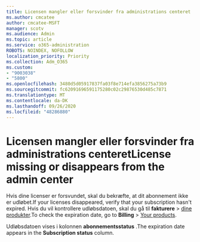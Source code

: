 ```yaml
---
title: Licensen mangler eller forsvinder fra administrations centeret
ms.author: cmcatee
author: cmcatee-MSFT
manager: scotv
ms.audience: Admin
ms.topic: article
ms.service: o365-administration
ROBOTS: NOINDEX, NOFOLLOW
localization_priority: Priority
ms.collection: Adm_O365
ms.custom:
- "9003038"
- "5800"
ms.openlocfilehash: 3480d5d05917837fa03f8e714efa3856275a73b9
ms.sourcegitcommit: fc62091696591175280c02c29876530d485c7871
ms.translationtype: MT
ms.contentlocale: da-DK
ms.lasthandoff: 09/26/2020
ms.locfileid: "48286880"
---
```

# <a name="license-missing-or-disappears-from-the-admin-center"></a><span data-ttu-id="ff29e-102">Licensen mangler eller forsvinder fra administrations centeret</span><span class="sxs-lookup"><span data-stu-id="ff29e-102">License missing or disappears from the admin center</span></span>

<span data-ttu-id="ff29e-103">Hvis dine licenser er forsvundet, skal du bekræfte, at dit abonnement ikke er udløbet.</span><span class="sxs-lookup"><span data-stu-id="ff29e-103">If your licenses disappeared, verify that your subscription hasn't expired.</span></span> <span data-ttu-id="ff29e-104">Hvis du vil kontrollere udløbsdatoen, skal du gå til **fakturere**  >  [dine produkter](https://go.microsoft.com/fwlink/p/?linkid=842054).</span><span class="sxs-lookup"><span data-stu-id="ff29e-104">To check the expiration date, go to **Billing** > [Your products](https://go.microsoft.com/fwlink/p/?linkid=842054).</span></span>

<span data-ttu-id="ff29e-105">Udløbsdatoen vises i kolonnen **abonnementsstatus** .</span><span class="sxs-lookup"><span data-stu-id="ff29e-105">The expiration date appears in the **Subscription status** column.</span></span>